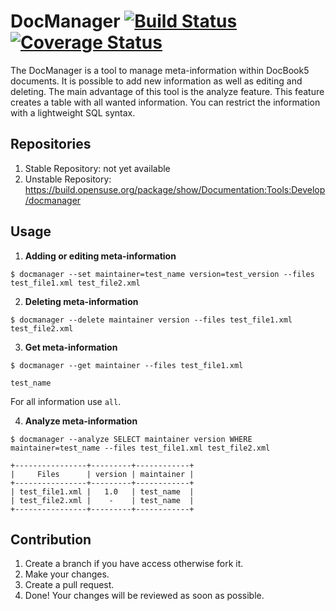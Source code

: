 # DocManager [![Build Status](https://travis-ci.org/openSUSE/docmanager.svg?branch=develop)](https://travis-ci.org/openSUSE/docmanager) [![Coverage Status](https://coveralls.io/repos/openSUSE/docmanager/badge.svg?branch=feature%2Fcoverage)](https://coveralls.io/r/openSUSE/docmanager?branch=feature%2Fcoverage)

The DocManager is a tool to manage meta-information within DocBook5 documents.
It is possible to add new information as well as editing and deleting. The
main advantage of this tool is the analyze feature. This feature creates a
table with all wanted information. You can restrict the information with a
lightweight SQL syntax.

## Repositories
  1. Stable Repository: not yet available
  2. Unstable Repository: https://build.opensuse.org/package/show/Documentation:Tools:Develop/docmanager

## Usage

  1. **Adding or editing meta-information**

  `$ docmanager --set maintainer=test_name version=test_version --files test_file1.xml test_file2.xml`

  2. **Deleting meta-information**

  `$ docmanager --delete maintainer version --files test_file1.xml test_file2.xml`

  3. **Get meta-information**

  `$ docmanager --get maintainer --files test_file1.xml`

  ```
  test_name
  ```

  For all information use `all`.

  4. **Analyze meta-information**

  `$ docmanager --analyze SELECT maintainer version WHERE maintainer=test_name --files test_file1.xml test_file2.xml`

  ```
  +----------------+---------+------------+
  |     Files      | version | maintainer |
  +----------------+---------+------------+
  | test_file1.xml |   1.0   | test_name  |
  | test_file2.xml |    -    | test_name  |
  +----------------+---------+------------+
  ```

## Contribution

  1. Create a branch if you have access otherwise fork it.
  2. Make your changes.
  3. Create a pull request.
  4. Done! Your changes will be reviewed as soon as possible.
